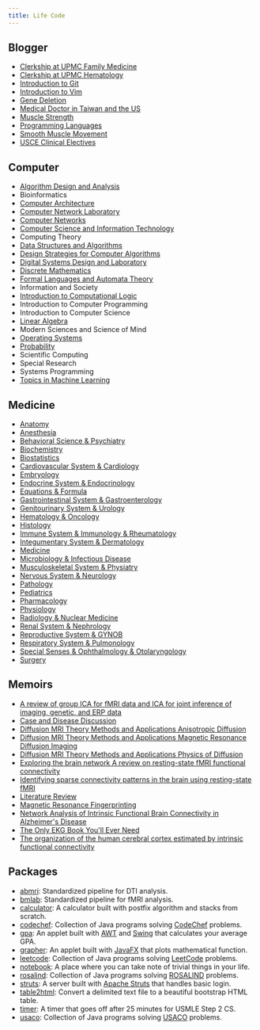 ```yaml
---
title: Life Code
---
```


## Blogger

- [Clerkship at UPMC Family Medicine](Blogger/Clerkship%20at%20UPMC%20Family%20Medicine.pdf)
- [Clerkship at UPMC Hematology](Blogger/Clerkship%20at%20UPMC%20Hematology.pdf)
- [Introduction to Git](Blogger/Introduction%20to%20Git.html)
- [Introduction to Vim](Blogger/Introduction%20to%20Vim.html)
- [Gene Deletion](Blogger/Gene%20Deletion.html)
- [Medical Doctor in Taiwan and the US](Blogger/Medical%20Doctor%20in%20Taiwan%20and%20the%20US.html)
- [Muscle Strength](Blogger/Muscle%20Strength.html)
- [Programming Languages](Blogger/Programming%20Languages.html)
- [Smooth Muscle Movement](Blogger/Smooth%20Muscle%20Movement.html)
- [USCE Clinical Electives](Blogger/USCE%20Clinical%20Electives.html)

## Computer

- [Algorithm Design and Analysis](Computer/Algorithm%20Design%20and%20Analysis.html)
- Bioinformatics
- [Computer Architecture](Computer/Computer%20Architecture.html)
- [Computer Network Laboratory](Computer/Computer%20Network%20Laboratory.html)
- [Computer Networks](Computer/Computer%20Networks.html)
- [Computer Science and Information Technology](Computer/Computer%20Science%20and%20Information%20Technology.html)
- Computing Theory
- [Data Structures and Algorithms](Computer/Data%20Structures%20and%20Algorithms.html)
- [Design Strategies for Computer Algorithms](Computer/Design%20Strategies%20for%20Computer%20Algorithms.html)
- [Digital Systems Design and Laboratory](Computer/Digital%20Systems%20Design%20and%20Laboratory.html)
- [Discrete Mathematics](Computer/Discrete%20Mathematics.html)
- [Formal Languages and Automata Theory](Computer/Formal%20Languages%20and%20Automata%20Theory.html)
- Information and Society
- [Introduction to Computational Logic](Computer/Introduction%20to%20Computational%20Logic.html)
- Introduction to Computer Programming
- Introduction to Computer Science
- [Linear Algebra](Computer/Linear%20Algebra.html)
- Modern Sciences and Science of Mind
- [Operating Systems](Computer/Operating%20Systems.html)
- [Probability](Computer/Probability.html)
- Scientific Computing
- Special Research
- Systems Programming
- [Topics in Machine Learning](Computer/Topics%20in%20Machine%20Learning.html)

## Medicine

- [Anatomy](Medicine/Anatomy.html)
- [Anesthesia](Medicine/Anesthesia.html)
- [Behavioral Science & Psychiatry](Medicine/Behavioral%20Science%20&%20Psychiatry.html)
- [Biochemistry](Medicine/Biochemistry.html)
- [Biostatistics](Medicine/Biostatistics.html)
- [Cardiovascular System & Cardiology](Medicine/Cardiovascular%20System%20&%20Cardiology.html)
- [Embryology](Medicine/Embryology.html)
- [Endocrine System & Endocrinology](Medicine/Endocrine%20System%20&%20Endocrinology.html)
- [Equations & Formula](Medicine/Equations%20&%20Formula.html)
- [Gastrointestinal System & Gastroenterology](Medicine/Gastrointestinal%20System%20&%20Gastroenterology.html)
- [Genitourinary System & Urology](Medicine/Genitourinary%20System%20&%20Urology.html)
- [Hematology & Oncology](Medicine/Hematology%20&%20Oncology.html)
- [Histology](Medicine/Histology.html)
- [Immune System & Immunology & Rheumatology](Medicine/Immune%20System%20&%20Immunology%20&%20Rheumatology.html)
- [Integumentary System & Dermatology](Medicine/Integumentary%20System%20&%20Dermatology.html)
- [Medicine](Medicine/Medicine.html)
- [Microbiology & Infectious Disease](Medicine/Microbiology%20&%20Infectious%20Disease.html)
- [Musculoskeletal System & Physiatry](Medicine/Musculoskeletal%20System%20&%20Physiatry.html)
- [Nervous System & Neurology](Medicine/Nervous%20System%20&%20Neurology.html)
- [Pathology](Medicine/Pathology.html)
- [Pediatrics](Medicine/Pediatrics.html)
- [Pharmacology](Medicine/Pharmacology.html)
- [Physiology](Medicine/Physiology.html)
- [Radiology & Nuclear Medicine](Medicine/Radiology%20&%20Nuclear%20Medicine.html)
- [Renal System & Nephrology](Medicine/Renal%20System%20&%20Nephrology.html)
- [Reproductive System & GYNOB](Medicine/Reproductive%20System%20&%20GYNOB.html)
- [Respiratory System & Pulmonology](Medicine/Respiratory%20System%20&%20Pulmonology.html)
- [Special Senses & Ophthalmology & Otolaryngology](Medicine/Special%20Senses%20&%20Ophthalmology%20&%20Otolaryngology.html)
- [Surgery](Medicine/Surgery.html)

## Memoirs

- [A review of group ICA for fMRI data and ICA for joint inference of imaging, genetic, and ERP data](Memoirs/A%20review%20of%20group%20ICA%20for%20fMRI%20data%20and%20ICA%20for%20joint%20inference%20of%20imaging,%20genetic,%20and%20ERP%20data.pdf)
- [Case and Disease Discussion](Memoirs/Case%20and%20Disease%20Discussion.html)
- [Diffusion MRI Theory Methods and Applications Anisotropic Diffusion](Memoirs/Diffusion%20MRI%20Theory%20Methods%20and%20Applications%20Anisotropic%20Diffusion.pdf)
- [Diffusion MRI Theory Methods and Applications Magnetic Resonance Diffusion Imaging](Memoirs/Diffusion%20MRI%20Theory%20Methods%20and%20Applications%20Magnetic%20Resonance%20Diffusion%20Imaging.pdf)
- [Diffusion MRI Theory Methods and Applications Physics of Diffusion](Memoirs/Diffusion%20MRI%20Theory%20Methods%20and%20Applications%20Physics%20of%20Diffusion.pdf)
- [Exploring the brain network A review on resting-state fMRI functional connectivity](Memoirs/Exploring%20the%20brain%20network%20A%20review%20on%20resting-state%20fMRI%20functional%20connectivity.pdf)
- [Identifying sparse connectivity patterns in the brain using resting-state fMRI](Memoirs/Identifying%20sparse%20connectivity%20patterns%20in%20the%20brain%20using%20resting-state%20fMRI.pdf)
- [Literature Review](Memoirs/Literature%20Review.html)
- [Magnetic Resonance Fingerprinting](Memoirs/Magnetic%20Resonance%20Fingerprinting.pdf)
- [Network Analysis of Intrinsic Functional Brain Connectivity in Alzheimer's Disease](Memoirs/Network%20Analysis%20of%20Intrinsic%20Functional%20Brain%20Connectivity%20in%20Alzheimer's%20Disease.pdf)
- [The Only EKG Book You'll Ever Need](Memoirs/The%20Only%20EKG%20Book%20You'll%20Ever%20Need.pdf)
- [The organization of the human cerebral cortex estimated by intrinsic functional connectivity](Memoirs/The%20organization%20of%20the%20human%20cerebral%20cortex%20estimated%20by%20intrinsic%20functional%20connectivity.pdf)

## Packages

- [abmri](Packages/abmri): Standardized pipeline for DTI analysis.
- [bmlab](Packages/bmlab): Standardized pipeline for fMRI analysis.
- [calculator](Packages/calculator): A calculator built with postfix algorithm and stacks from scratch.
- [codechef](https://github.com/b00401062/b00401062.github.io/tree/master/Packages/codechef): Collection of Java programs solving [CodeChef](https://www.codechef.com) problems.
- [gpa](https://github.com/b00401062/b00401062.github.io/tree/master/Packages/gpa): An applet built with [AWT](https://en.wikipedia.org/wiki/Abstract_Window_Toolkit) and [Swing](https://en.wikipedia.org/wiki/Swing_(Java)) that calculates your average GPA.
- [grapher](https://github.com/b00401062/b00401062.github.io/tree/master/Packages/grapher): An applet built with [JavaFX](https://en.wikipedia.org/wiki/JavaFX) that plots mathematical function.
- [leetcode](https://github.com/b00401062/b00401062.github.io/tree/master/Packages/leetcode): Collection of Java programs solving [LeetCode](https://leetcode.com/problemset/all/) problems.
- [notebook](Packages/notebook): A place where you can take note of trivial things in your life.
- [rosalind](https://github.com/b00401062/b00401062.github.io/tree/master/Packages/rosalind): Collection of Java programs solving [ROSALIND](http://rosalind.info/problems/locations/) problems.
- [struts](https://github.com/b00401062/b00401062.github.io/tree/master/Packages/struts): A server built with [Apache Struts](https://struts.apache.org) that handles basic login.
- [table2html](Packages/table2html): Convert a delimited text file to a beautiful bootstrap HTML table.
- [timer](Packages/timer): A timer that goes off after 25 minutes for USMLE Step 2 CS.
- [usaco](https://github.com/b00401062/b00401062.github.io/tree/master/Packages/usaco): Collection of Java programs solving [USACO](http://train.usaco.org/usacogate) problems.

